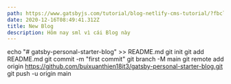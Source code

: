 ```yaml
---
path: https://www.gatsbyjs.com/tutorial/blog-netlify-cms-tutorial/?fbclid=IwAR2zupQ3DtUyI9r_UbaQENFO6ZymQ7MRKFHkAQx_d1mq4d9YBGwxaUU1ygo#benefits-of-netlify-cms-github-and-netlify-workflow
date: 2020-12-16T08:49:41.312Z
title: New Blog
description: Hôm nay sml vì cái Blog này
---
```

echo "# gatsby-personal-starter-blog" >> README.md
git init
git add README.md
git commit -m "first commit"
git branch -M main
git remote add origin https://github.com/buixuanthien18it3/gatsby-personal-starter-blog.git
git push -u origin main